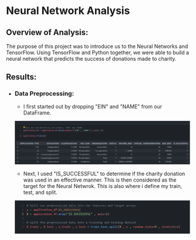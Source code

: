 # Neural Network Analysis

## Overview of Analysis:  

The purpose of this project was to introduce us to the Neural Networks and TensorFlow. Using TensorFlow and Python together, we were able to build a neural network that predicts the success of donations made to charity. 

## Results: 

- ### Data Preprocessing: 

    - I first started out by dropping "EIN" and "NAME" from our DataFrame. 

    ![EIN Name](/images/EIN%20Name.png)

    
    - Next, I used "IS_SUCCESSFUL" to determine if the charity donation was used in an effective manner. This is then considered as the target for the Neural Netwrok. This is also where i define my train, test, and split. 

    ![](/images/IS_SUCCESSFUL.png)
